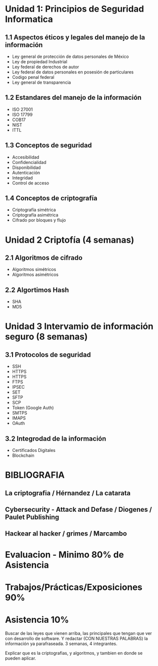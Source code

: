 # Unidad 1: Principios de Seguridad Informatica

## 1.1 Aspectos éticos y legales del manejo de la información
* Ley general de protección de datos personales de México
* Ley de propiedad Industrial
* Ley federal de derechos de autor
* Ley federal de datos personales en posesión de particulares
* Codigo penal federal
* Ley general de transparencia 

## 1.2 Estandares del manejo de la información
* ISO 27001
* ISO 17799
* COB17
* NIST
* ITTL

## 1.3 Conceptos de seguridad
* Accesibilidad
* Confidencialidad
* Disponibilidad
* Autenticación
* Integridad
* Control de acceso

## 1.4 Conceptos de criptografía
* Criptografía simétrica
* Criptografía asimétrica
* Cifrado por bloques y flujo

# Unidad 2 Criptofía (4 semanas)

## 2.1 Algoritmos de cifrado
* Algoritmos simétricos
* Algoritmos asimétricos

## 2.2 Algortimos Hash
* SHA
* MD5

# Unidad 3 Intervamio de información seguro (8 semanas)

## 3.1 Protocolos de seguridad
* SSH
* HTTPS
* HTTPS
* FTPS
* IPSEC
* SET
* SFTP
* SCP
* Token (Google Auth)
* SMTPS
* IMAPS
* OAuth

## 3.2 Integrodad de la información
* Certificados Digitales
* Blockchain


# BIBLIOGRAFIA

## La criptografia / Hérnandez / La catarata
## Cybersecurity - Attack and Defase / Diogenes / Paulet Publishing
## Hackear al hacker / grimes / Marcambo

# Evaluacion - Minimo 80% de Asistencia
# Trabajos/Prácticas/Exposiciones 90%
# Asistencia 10%



Buscar de las leyes que vienen arriba, las principales que tengan que ver con desarrollo de software. Y redactar (CON NUESTRAS PALABRAS) la información ya parafraseada. 3 semanas, 4 integrantes.


Explicar que es la criptografias, y algoritmos, y tambien en donde se pueden aplicar.